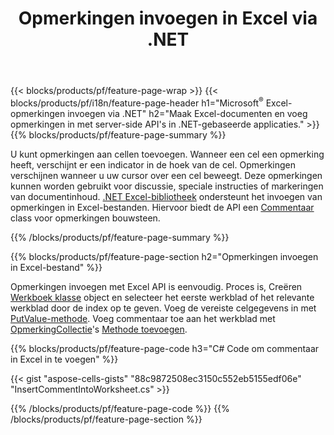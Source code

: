 ﻿---
title: Opmerkingen invoegen in Excel via .NET
url: /nl/net/comment/
description: C# broncodes voor het invoegen van opmerkingen in Microsoft Excel-bestanden met behulp van .NET Bibliotheek. 
---
{{< blocks/products/pf/feature-page-wrap >}}
{{< blocks/products/pf/i18n/feature-page-header h1="Microsoft<sup>&reg;</sup> Excel-opmerkingen invoegen via .NET" h2="Maak Excel-documenten en voeg opmerkingen in met server-side API\'s in .NET-gebaseerde applicaties." >}}
{{% blocks/products/pf/feature-page-summary %}}

U kunt opmerkingen aan cellen toevoegen. Wanneer een cel een opmerking heeft, verschijnt er een indicator in de hoek van de cel. Opmerkingen verschijnen wanneer u uw cursor over een cel beweegt. Deze opmerkingen kunnen worden gebruikt voor discussie, speciale instructies of markeringen van documentinhoud. [.NET Excel-bibliotheek](/cells/net/) ondersteunt het invoegen van opmerkingen in Excel-bestanden. Hiervoor biedt de API een [Commentaar](https://reference.aspose.com/cells/net/aspose.cells/comment) class voor opmerkingen bouwsteen.

{{% /blocks/products/pf/feature-page-summary %}}

{{% blocks/products/pf/feature-page-section h2="Opmerkingen invoegen in Excel-bestand" %}}

Opmerkingen invoegen met Excel API is eenvoudig. Proces is, Creëren [Werkboek klasse](https://reference.aspose.com/cells/net/aspose.cells/workbook) object en selecteer het eerste werkblad of het relevante werkblad door de index op te geven. Voeg de vereiste celgegevens in met [PutValue-methode](https://reference.aspose.com/cells/net/aspose.cells/cell/methods/putvalue/index). Voeg commentaar toe aan het werkblad met [OpmerkingCollectie](https://reference.aspose.com/cells/net/aspose.cells/commentcollection)'s [Methode toevoegen](https://reference.aspose.com/cells/net/aspose.cells.commentcollection/add/methods/1).

{{% blocks/products/pf/feature-page-code h3="C# Code om commentaar in Excel in te voegen" %}}

{{< gist "aspose-cells-gists" "88c9872508ec3150c552eb5155edf06e" "InsertCommentIntoWorksheet.cs" >}}

{{% /blocks/products/pf/feature-page-code %}}
{{% /blocks/products/pf/feature-page-section %}}
